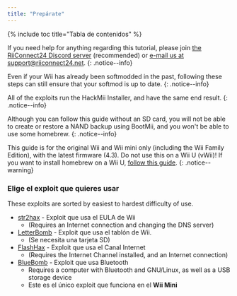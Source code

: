 ```yaml
---
title: "Prepárate"
---
```


{% include toc title="Tabla de contenidos" %}

If you need help for anything regarding this tutorial, please join [the RiiConnect24 Discord server](https://discord.gg/rc24) (recommended) or [e-mail us at support@riiconnect24.net](mailto:support@riiconnect24.net).
{: .notice--info}

Even if your Wii has already been softmodded in the past, following these steps can still ensure that your softmod is up to date.
{: .notice--info}

All of the exploits run the HackMii Installer, and have the same end result.
{: .notice--info}

Although you can follow this guide without an SD card, you will not be able to create or restore a NAND backup using BootMii, and you won't be able to use some homebrew.
{: .notice--info}

This guide is for the original Wii and Wii mini only (including the Wii Family Edition), with the latest firmware (4.3). Do not use this on a Wii U (vWii)! If you want to install homebrew on a Wii U, [follow this guide](https://wiiu.hacks.guide).
{: .notice--warning}

### Elige el exploit que quieres usar

These exploits are sorted by easiest to hardest difficulty of use.

- [str2hax](str2hax) - Exploit que usa el EULA de Wii
    * (Requires an Internet connection and changing the DNS server)
- [LetterBomb](letterbomb) - Exploit que usa el tablón de Wii.
    * (Se necesita una tarjeta SD)
- [FlashHax](flashhax) - Exploit que usa el Canal Internet
    * (Requires the Internet Channel installed, and an Internet connection)
- [BlueBomb](bluebomb) - Exploit que usa Bluetooth
    * Requires a computer with Bluetooth and GNU/Linux, as well as a USB storage device
    * Este es el único exploit que funciona en el **Wii Mini**
